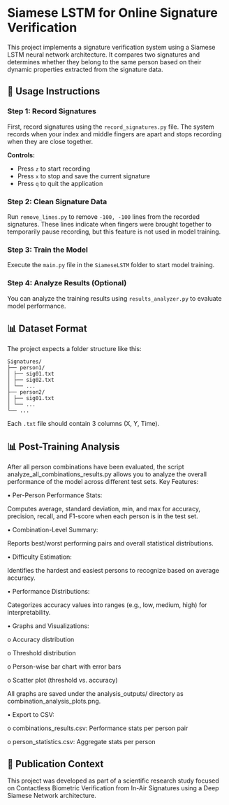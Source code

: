 # Siamese LSTM for Online Signature Verification

This project implements a signature verification system using a Siamese LSTM neural network architecture. It compares two signatures and determines whether they belong to the same person based on their dynamic properties extracted from the signature data.

## 🚀 Usage Instructions

### Step 1: Record Signatures
First, record signatures using the `record_signatures.py` file. The system records when your index and middle fingers are apart and stops recording when they are close together.

**Controls:**
* Press `z` to start recording
* Press `x` to stop and save the current signature
* Press `q` to quit the application

### Step 2: Clean Signature Data
Run `remove_lines.py` to remove `-100, -100` lines from the recorded signatures. These lines indicate when fingers were brought together to temporarily pause recording, but this feature is not used in model training.

### Step 3: Train the Model
Execute the `main.py` file in the `SiameseLSTM` folder to start model training.

### Step 4: Analyze Results (Optional)
You can analyze the training results using `results_analyzer.py` to evaluate model performance.

## 📊 Dataset Format

The project expects a folder structure like this:

```
Signatures/
├── person1/
│ ├── sig01.txt
│ ├── sig02.txt
│ └── ...
├── person2/
│ ├── sig01.txt
│ └── ...
└── ...
```

Each `.txt` file should contain 3 columns (X, Y, Time).  


## 📊 Post-Training Analysis
After all person combinations have been evaluated, the script analyze_all_combinations_results.py allows you to analyze the overall performance of the model across different test sets.
Key Features:

•	Per-Person Performance Stats:

Computes average, standard deviation, min, and max for accuracy, precision, recall, and F1-score when each person is in the test set.

•	Combination-Level Summary:

Reports best/worst performing pairs and overall statistical distributions.

•	Difficulty Estimation:

Identifies the hardest and easiest persons to recognize based on average accuracy.

•	Performance Distributions:

Categorizes accuracy values into ranges (e.g., low, medium, high) for interpretability.

•	Graphs and Visualizations:

o	Accuracy distribution

o	Threshold distribution

o	Person-wise bar chart with error bars

o	Scatter plot (threshold vs. accuracy)

All graphs are saved under the analysis_outputs/ directory as combination_analysis_plots.png.

•	Export to CSV:

o	combinations_results.csv: Performance stats per person pair

o	person_statistics.csv: Aggregate stats per person

## 📄 Publication Context
This project was developed as part of a scientific research study focused on Contactless Biometric Verification from In-Air Signatures using a Deep Siamese Network architecture.


